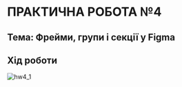 # ПРАКТИЧНА РОБОТА №4
## Тема: Фрейми, групи і секції у Figma
## Хід роботи
![hw4_1](https://github.com/user-attachments/assets/5057a2f8-8666-44a5-8480-bdc2ed757f5b)
